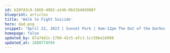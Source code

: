 ```yaml
---
id: b20fd3c9-1669-4982-a146-0b316484908f
blueprint: articles
title: 'Walk to Fight Suicide'
hero: dad.png
snippet: "April 22, 2023 | Sunset Park | 9am-12pm The Out of the Darkness walks help raise funds for suicide prevention. Proceeds go directly to AFSP’s lifesaving research, education, advocacy and survivor support programming. The Las Vegas walk is also an opportunity to be there for one another, including ourselves, when someone is struggling. By participating, you are stepping into a growing movement of people sending the message that suicide can be prevented and that together, we can do more to save lives and support everyone's mental health.  You can register for the walk at afsp.org/nevada"
homepage: false
updated_by: 87a74d1c-1760-42c5-afc1-1cc59be16098
updated_at: 1688774594
---
```

